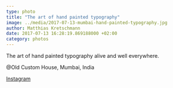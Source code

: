 ```yaml
---
type: photo
title: "The art of hand painted typography"
image: ../media/2017-07-13-mumbai-hand-painted-typography.jpg
author: Matthias Kretschmann
date: 2017-07-13 16:28:19.869188000 +02:00
category: photos
---
```


The art of hand painted typography alive and well everywhere.

@Old Custom House, Mumbai, India

[Instagram](https://www.instagram.com/p/BW5POYvl3bv/)
